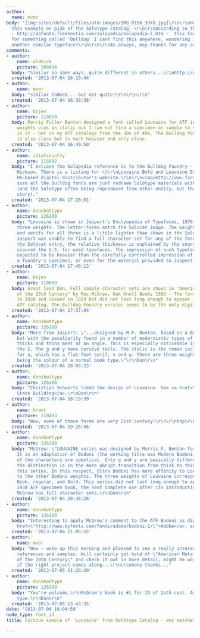 ```yaml
---
author:
  name: mvor
body: "[img:sites/default/files/old-images/IMG_0156_3978.jpg]\r\n\r\nHello! Found
  this example on p136 of the Solotype catalog. \r\n\r\nAccording to the Solopedia
  - http://abfonts.freehostia.com/solopedia/solopedia-l.htm -  this font is a match
  for something called 'Bulldog' I cant find this anywhere, wondering if anyone had
  another similar typeface?\r\n\r\n\r\nAs always, may thanks for any assistance...\r\n\r\nM"
comments:
- author:
    name: oldnick
    picture: 109434
  body: "Similar in some ways, quite different in others...\r\nhttp://www.myfonts.com/fonts/nicksfonts/savoy-roman-nf/"
  created: '2013-07-04 16:19:44'
- author:
    name: mvor
  body: "similar indeed... but not quite!\r\n\r\n\r\n"
  created: '2013-07-04 16:38:38'
- author:
    name: bojev
    picture: 110659
  body: Morris Fuller Benton designed a font called Louvaine for ATF in 1929  - three
    weights plus an italic but I can not find a specimen or sample to see if this
    is it - not in my ATF catalogs from the 30s of 40s. The Bulldog font I have seen
    is also close but is much heavier and only close.
  created: '2013-07-04 16:49:50'
- author:
    name: idiotcountry
    picture: 116092
  body: "I believe the Solopedia reference is to the Bulldog Foundry - Pat & Paul
    Hickson. There is a listing for \t\r\nLouvaine Bold and Louvaine Eclaire on their
    UK-based digital distributor's website.\r\n\r\n<img>http://www.fontshop.co.uk/preview/P00021999.gif</img>\r\n\r\nPretty
    sure all the Bulldog fonts are just redrawn Solotype materials without the credit
    (and the Solotype often being reproduced from other entity, but that's a different
    story)."
  created: '2013-07-04 17:28:01'
- author:
    name: donshottype
    picture: 126100
  body: "Louvaine is shown in Jaspert's Enclyopedia of Typefaces, 1970 ed., with the
    three weights. The letter-forms match the Solocat image. The weight of the strokes
    and serifs for all three is a little lighter than shown in the Solocat image.
    Jaspert was unable to find a full character set for any of the three.\r\nAs for
    the Solocat entry, the relative thickness is explained by the source. Dan X. Solo
    scoured the U.S. for used typefaces. The impression of such typefaces could be
    expected to be heavier than the carefully controlled impression of new type in
    a foundry's specimen, or even for the material provided to Jaspert.\r\nDon"
  created: '2013-07-04 17:46:13'
- author:
    name: bojev
    picture: 110659
  body: Great lead Don, Full sample character sets are shown in "American Metal Typefaces
    of the 20th Century" by Mac McGrew, Oak Knoll Books 1993 - The font was designed
    in 1928 and issued in 1929 but did not last long enough to appear in the 1934
    ATF catalog. The Bulldog Foundry version seems to be the only digital one.
  created: '2013-07-04 17:57:04'
- author:
    name: donshottype
    picture: 126100
  body: "More from Jaspert: \"...designed by M.F. Benton, based on a Bodoni model,
    but with the peculiarity found in a number of modernistic types of making the
    thicks and thins meet at an angle. This is especially noticeable in the O and
    the S. The g and y have cursive tails. The italic is the roman inclined, except
    for a, which has a flat-foot serif, v and w. There are three weights, the light
    being the colour of a normal book type.\"\r\nDon\r\n"
  created: '2013-07-04 18:03:23'
- author:
    name: donshottype
    picture: 126100
  body: "Christian Schwartz liked the design of Louvaine. See <a href=\"http://www.christianschwartz.com/esb.shtml\">Empire
    State Building</a>.\r\nDon\r\n"
  created: '2013-07-04 18:19:39'
- author:
    name: hrant
    picture: 110403
  body: "Wow, some of those forms are very 21st century!\r\n\r\nhhp\r\n"
  created: '2013-07-04 19:26:56'
- author:
    name: donshottype
    picture: 126100
  body: "McGrew: \"LOUVAINE series was designed by Morris F. Benton for ATF in 1928.
    It is an adaptation of Bodoni (the working title was Modern Bodoni), and many
    of the characters are identical. Only g and y are basically different; otherwise
    the distinction is in the more abrupt transition from thick to thin strokes in
    this series. In this respect, Ultra Bodoni has more affinity to Louvaine than
    to the other Bodoni weights. The three weights of Louvaine correspond to Bodoni
    Book, regular, and Bold. This series did not last long enough to appear in the
    1934 ATF specimen book, the next complete one after its introduction. \"\r\nYes,
    McGrew has full character sets.\r\nDon\r\n"
  created: '2013-07-04 20:48:28'
- author:
    name: donshottype
    picture: 126100
  body: "Interesting to apply McGrew's comment to the ATF Bodoni as digitized by <a
    href=\"http://www.myfonts.com/fonts/adobe/bodoni-1/\">Adobe</a>, and <a href=\"http://www.myfonts.com/fonts/bitstream/atf-bodoni/\">Bitstream</a>.\r\nDon"
  created: '2013-07-04 21:05:55'
- author:
    name: mvor
  body: "Wow - woke up this morning and pleased to see a really interesting set of
    references and samples. Will certainly get hold of \"American Metal Typefaces
    of the 20th Century\" and check it out in more detail, might be worth reanimating
    if the right project comes along...\r\n\r\nmany thanks..."
  created: '2013-07-05 11:26:20'
- author:
    name: donshottype
    picture: 126100
  body: "You're welcome.\r\nMcGrew's book is #1 for ID of 2oth cent. American metal
    type.\r\nDon\r\n"
  created: '2013-07-05 13:43:35'
date: '2013-07-04 16:04:50'
node_type: font_id
title: Curious sample of 'Louvaine' from Solotype Catalog - any matches?

---
```

